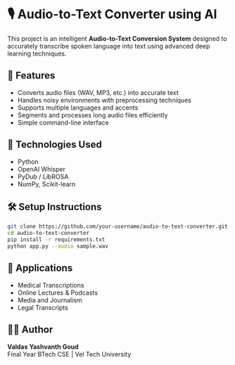 
# 🎙️ Audio-to-Text Converter using AI

This project is an intelligent **Audio-to-Text Conversion System** designed to accurately transcribe spoken language into text using advanced deep learning techniques.

## 🚀 Features

- Converts audio files (WAV, MP3, etc.) into accurate text
- Handles noisy environments with preprocessing techniques
- Supports multiple languages and accents
- Segments and processes long audio files efficiently
- Simple command-line interface

## 🧠 Technologies Used

- Python
- OpenAI Whisper
- PyDub / LibROSA
- NumPy, Scikit-learn

## 🛠️ Setup Instructions

```bash
git clone https://github.com/your-username/audio-to-text-converter.git
cd audio-to-text-converter
pip install -r requirements.txt
python app.py --audio sample.wav
```

## 📄 Applications

- Medical Transcriptions
- Online Lectures & Podcasts
- Media and Journalism
- Legal Transcripts

## 👨‍💻 Author

**Valdas Yashvanth Goud**  
Final Year BTech CSE | Vel Tech University  
